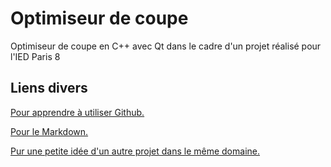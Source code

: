 # Optimiseur de coupe
Optimiseur de coupe en C++ avec Qt dans le cadre d'un projet réalisé pour l'IED Paris 8
## Liens divers
[Pour apprendre à utiliser Github.](http://openclassrooms.com/courses/gerer-son-code-avec-git-et-github)

[Pour le Markdown.](https://guides.github.com/features/mastering-markdown/)

[Pur une petite idée d'un autre projet dans le même domaine.](http://www.online-app.eu.pn/fr/)
